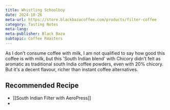 ```yaml
---
title: Whistling Schoolboy
date: 2024-10-26
meta-url: https://store.blackbazacoffee.com/products/filter-coffee
category: Tasting Notes
meta-lang: 
meta-publisher: Black Baza
subtopic: Coffee Roasters
---
```

As I don't consume coffee with milk, I am not qualified to say how good this coffee is with milk, but this 'South Indian blend' with Chicory didn't felt as aromatic as traditional south India coffee powders, even with 20% chicory. But it's a decent flavour, richer than instant coffee alternatives. 

## Recommended Recipe
- [[South Indian Filter with AeroPress]]
- 
